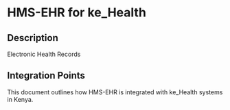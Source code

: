 # HMS-EHR for ke_Health

## Description

Electronic Health Records

## Integration Points

This document outlines how HMS-EHR is integrated with ke_Health systems in Kenya.
